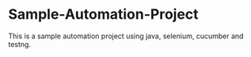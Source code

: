 # Sample-Automation-Project

This is a sample automation project using java, selenium, cucumber and testng. 

